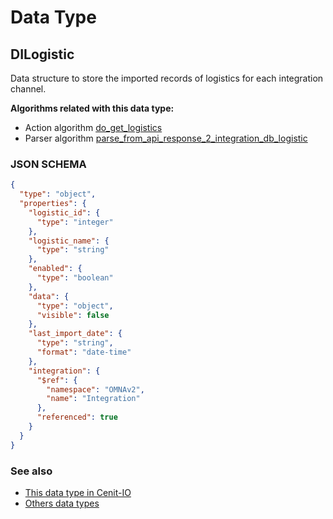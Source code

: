 # Data Type

## DILogistic

Data structure to store the imported records of logistics for each integration channel.

**Algorithms related with this data type:**

* Action algorithm [do_get_logistics](../action-algorithms/do_get_logistics.md)
* Parser algorithm [parse_from_api_response_2_integration_db_logistic](../parser-algorithms/parse_from_api_response_2_integration_db_logistic.md)

    
### JSON SCHEMA
```json
{
  "type": "object",
  "properties": {
    "logistic_id": {
      "type": "integer"
    },
    "logistic_name": {
      "type": "string"
    },
    "enabled": {
      "type": "boolean"
    },
    "data": {
      "type": "object",
      "visible": false
    },
    "last_import_date": {
      "type": "string",
      "format": "date-time"
    },
    "integration": {
      "$ref": {
        "namespace": "OMNAv2",
        "name": "Integration"
      },
      "referenced": true
    }
  }
}
```

### See also
* [This data type in Cenit-IO](https://cenit.io/json_data_type?f[name][40703][o]=is&f[name][40703][v]=DILogistic&f[namespace][40840][v]=OMNAv2)
* [Others data types](overview?id=DILogistic)